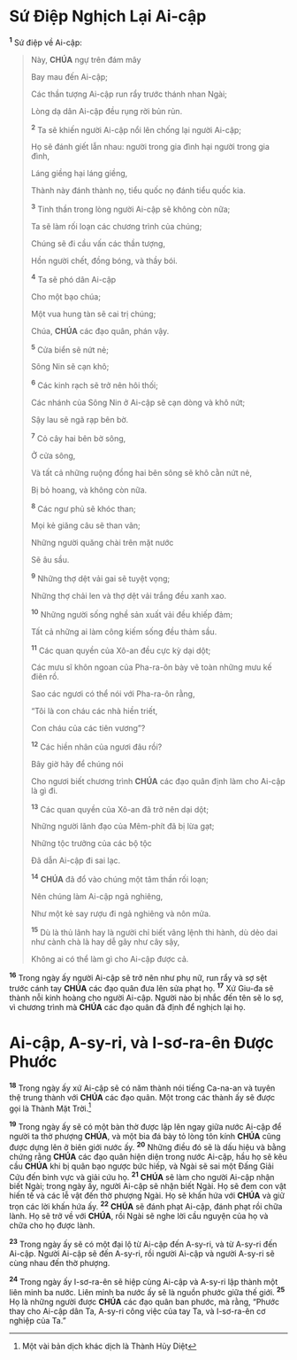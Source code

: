# Sứ Điệp Nghịch Lại Ai-cập
<sup><b>1</b></sup> Sứ điệp về Ai-cập:

> Này, **CHÚA** ngự trên đám mây
>
> Bay mau đến Ai-cập;
>
> Các thần tượng Ai-cập run rẩy trước thánh nhan Ngài;
>
> Lòng dạ dân Ai-cập đều rụng rời bủn rủn.
>
> <sup><b>2</b></sup> Ta sẽ khiến người Ai-cập nổi lên chống lại người Ai-cập;
>
> Họ sẽ đánh giết lẫn nhau: người trong gia đình hại người trong gia đình,
>
> Láng giềng hại láng giềng,
>
> Thành này đánh thành nọ, tiểu quốc nọ đánh tiểu quốc kia.
>
> <sup><b>3</b></sup> Tinh thần trong lòng người Ai-cập sẽ không còn nữa;
>
> Ta sẽ làm rối loạn các chương trình của chúng;
>
> Chúng sẽ đi cầu vấn các thần tượng,
>
> Hồn người chết, đồng bóng, và thầy bói.
>
> <sup><b>4</b></sup> Ta sẽ phó dân Ai-cập
>
> Cho một bạo chúa;
>
> Một vua hung tàn sẽ cai trị chúng;
>
> Chúa, **CHÚA** các đạo quân, phán vậy.
>
> <sup><b>5</b></sup> Cửa biển sẽ nứt nẻ;
>
> Sông Nin sẽ cạn khô;
>
> <sup><b>6</b></sup> Các kinh rạch sẽ trở nên hôi thối;
>
> Các nhánh của Sông Nin ở Ai-cập sẽ cạn dòng và khô nứt;
>
> Sậy lau sẽ ngã rạp bên bờ.
>
> <sup><b>7</b></sup> Cỏ cây hai bên bờ sông,
>
> Ở cửa sông,
>
> Và tất cả những ruộng đồng hai bên sông sẽ khô cằn nứt nẻ,
>
> Bị bỏ hoang, và không còn nữa.
>
> <sup><b>8</b></sup> Các ngư phủ sẽ khóc than;
>
> Mọi kẻ giăng câu sẽ than vãn;
>
> Những người quăng chài trên mặt nước
>
> Sẽ âu sầu.
>
> <sup><b>9</b></sup> Những thợ dệt vải gai sẽ tuyệt vọng;
>
> Những thợ chải len và thợ dệt vải trắng đều xanh xao.
>
> <sup><b>10</b></sup> Những người sống nghề sản xuất vải đều khiếp đảm;
>
> Tất cả những ai làm công kiếm sống đều thảm sầu.
>
> <sup><b>11</b></sup> Các quan quyền của Xô-an đều cực kỳ dại dột;
>
> Các mưu sĩ khôn ngoan của Pha-ra-ôn bày vẽ toàn những mưu kế điên rồ.
>
> Sao các ngươi có thể nói với Pha-ra-ôn rằng,
>
> “Tôi là con cháu các nhà hiền triết,
>
> Con cháu của các tiên vương”?
>
> <sup><b>12</b></sup> Các hiền nhân của ngươi đâu rồi?
>
> Bây giờ hãy để chúng nói
>
> Cho ngươi biết chương trình **CHÚA** các đạo quân định làm cho Ai-cập là gì đi.
>
> <sup><b>13</b></sup> Các quan quyền của Xô-an đã trở nên dại dột;
>
> Những người lãnh đạo của Mêm-phít đã bị lừa gạt;
>
> Những tộc trưởng của các bộ tộc
>
> Đã dẫn Ai-cập đi sai lạc.
>
> <sup><b>14</b></sup> **CHÚA** đã đổ vào chúng một tâm thần rối loạn;
>
> Nên chúng làm Ai-cập ngả nghiêng,
>
> Như một kẻ say rượu đi ngả nghiêng và nôn mửa.
>
> <sup><b>15</b></sup> Dù là thủ lãnh hay là người chỉ biết vâng lệnh thi hành, dù dẻo dai như cành chà là hay dễ gãy như cây sậy,
>
> Không ai có thể làm gì cho Ai-cập được cả.

<sup><b>16</b></sup> Trong ngày ấy người Ai-cập sẽ trở nên như phụ nữ, run rẩy và sợ sệt trước cánh tay **CHÚA** các đạo quân đưa lên sửa phạt họ. <sup><b>17</b></sup> Xứ Giu-đa sẽ thành nỗi kinh hoàng cho người Ai-cập. Người nào bị nhắc đến tên sẽ lo sợ, vì chương trình mà **CHÚA** các đạo quân đã định để nghịch lại họ.

# Ai-cập, A-sy-ri, và I-sơ-ra-ên Được Phước
<sup><b>18</b></sup> Trong ngày ấy xứ Ai-cập sẽ có năm thành nói tiếng Ca-na-an và tuyên thệ trung thành với **CHÚA** các đạo quân. Một trong các thành ấy sẽ được gọi là Thành Mặt Trời.[^1-ba3192c0-b979-48a4-a8f6-6cf2d087d2af]

<sup><b>19</b></sup> Trong ngày ấy sẽ có một bàn thờ được lập lên ngay giữa nước Ai-cập để người ta thờ phượng **CHÚA**, và một bia đá bày tỏ lòng tôn kính **CHÚA** cũng được dựng lên ở biên giới nước ấy. <sup><b>20</b></sup> Những điều đó sẽ là dấu hiệu và bằng chứng rằng **CHÚA** các đạo quân hiện diện trong nước Ai-cập, hầu họ sẽ kêu cầu **CHÚA** khi bị quân bạo ngược bức hiếp, và Ngài sẽ sai một Đấng Giải Cứu đến binh vực và giải cứu họ. <sup><b>21</b></sup> **CHÚA** sẽ làm cho người Ai-cập nhận biết Ngài; trong ngày ấy, người Ai-cập sẽ nhận biết Ngài. Họ sẽ đem con vật hiến tế và các lễ vật đến thờ phượng Ngài. Họ sẽ khấn hứa với **CHÚA** và giữ trọn các lời khấn hứa ấy. <sup><b>22</b></sup> **CHÚA** sẽ đánh phạt Ai-cập, đánh phạt rồi chữa lành. Họ sẽ trở về với **CHÚA**, rồi Ngài sẽ nghe lời cầu nguyện của họ và chữa cho họ được lành.

<sup><b>23</b></sup> Trong ngày ấy sẽ có một đại lộ từ Ai-cập đến A-sy-ri, và từ A-sy-ri đến Ai-cập. Người Ai-cập sẽ đến A-sy-ri, rồi người Ai-cập và người A-sy-ri sẽ cùng nhau đến thờ phượng.

<sup><b>24</b></sup> Trong ngày ấy I-sơ-ra-ên sẽ hiệp cùng Ai-cập và A-sy-ri lập thành một liên minh ba nước. Liên minh ba nước ấy sẽ là nguồn phước giữa thế giới. <sup><b>25</b></sup> Họ là những người được **CHÚA** các đạo quân ban phước, mà rằng, “Phước thay cho Ai-cập dân Ta, A-sy-ri công việc của tay Ta, và I-sơ-ra-ên cơ nghiệp của Ta.”

[^1-ba3192c0-b979-48a4-a8f6-6cf2d087d2af]: Một vài bản dịch khác dịch là Thành Hủy Diệt